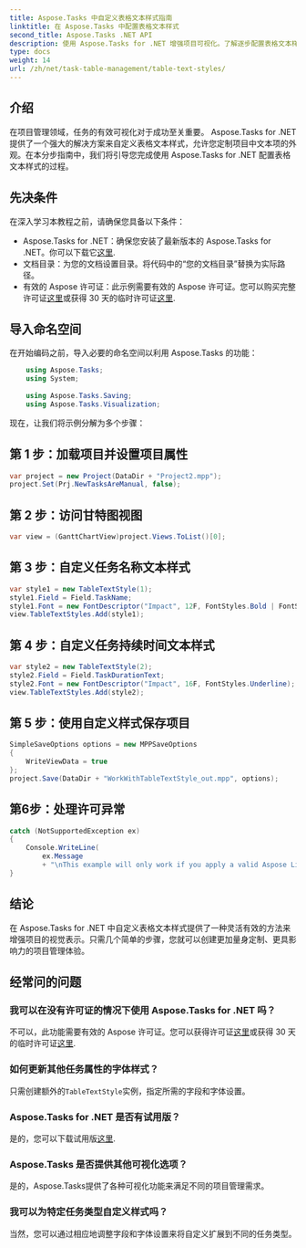 ```yaml
---
title: Aspose.Tasks 中自定义表格文本样式指南
linktitle: 在 Aspose.Tasks 中配置表格文本样式
second_title: Aspose.Tasks .NET API
description: 使用 Aspose.Tasks for .NET 增强项目可视化。了解逐步配置表格文本样式。提高效率和演示。
type: docs
weight: 14
url: /zh/net/task-table-management/table-text-styles/
---
```

## 介绍
在项目管理领域，任务的有效可视化对于成功至关重要。 Aspose.Tasks for .NET 提供了一个强大的解决方案来自定义表格文本样式，允许您定制项目中文本项的外观。在本分步指南中，我们将引导您完成使用 Aspose.Tasks for .NET 配置表格文本样式的过程。
## 先决条件
在深入学习本教程之前，请确保您具备以下条件：
- Aspose.Tasks for .NET：确保您安装了最新版本的 Aspose.Tasks for .NET。你可以下载它[这里](https://releases.aspose.com/tasks/net/).
- 文档目录：为您的文档设置目录。将代码中的“您的文档目录”替换为实际路径。
- 有效的 Aspose 许可证：此示例需要有效的 Aspose 许可证。您可以购买完整许可证[这里](https://purchase.aspose.com/buy)或获得 30 天的临时许可证[这里](https://purchase.aspose.com/temporary-license/).
## 导入命名空间
在开始编码之前，导入必要的命名空间以利用 Aspose.Tasks 的功能：
```csharp
    using Aspose.Tasks;
    using System;
    
    using Aspose.Tasks.Saving;
    using Aspose.Tasks.Visualization;
```
现在，让我们将示例分解为多个步骤：
## 第 1 步：加载项目并设置项目属性
```csharp
var project = new Project(DataDir + "Project2.mpp");
project.Set(Prj.NewTasksAreManual, false);
```
## 第 2 步：访问甘特图视图
```csharp
var view = (GanttChartView)project.Views.ToList()[0];
```
## 第 3 步：自定义任务名称文本样式
```csharp
var style1 = new TableTextStyle(1);
style1.Field = Field.TaskName;
style1.Font = new FontDescriptor("Impact", 12F, FontStyles.Bold | FontStyles.Italic);
view.TableTextStyles.Add(style1);
```
## 第 4 步：自定义任务持续时间文本样式
```csharp
var style2 = new TableTextStyle(2);
style2.Field = Field.TaskDurationText;
style2.Font = new FontDescriptor("Impact", 16F, FontStyles.Underline);
view.TableTextStyles.Add(style2);
```
## 第 5 步：使用自定义样式保存项目
```csharp
SimpleSaveOptions options = new MPPSaveOptions
{
    WriteViewData = true
};
project.Save(DataDir + "WorkWithTableTextStyle_out.mpp", options);
```
## 第6步：处理许可异常
```csharp
catch (NotSupportedException ex)
{
    Console.WriteLine(
        ex.Message
        + "\nThis example will only work if you apply a valid Aspose License. You can purchase a full license or get a 30-day temporary license from [Aspose](http://www.aspose.com/purchase/default.aspx).");
}
```
## 结论
在 Aspose.Tasks for .NET 中自定义表格文本样式提供了一种灵活有效的方法来增强项目的视觉表示。只需几个简单的步骤，您就可以创建更加量身定制、更具影响力的项目管理体验。
## 经常问的问题
### 我可以在没有许可证的情况下使用 Aspose.Tasks for .NET 吗？
不可以，此功能需要有效的 Aspose 许可证。您可以获得许可证[这里](https://purchase.aspose.com/buy)或获得 30 天的临时许可证[这里](https://purchase.aspose.com/temporary-license/).
### 如何更新其他任务属性的字体样式？
只需创建额外的`TableTextStyle`实例，指定所需的字段和字体设置。
### Aspose.Tasks for .NET 是否有试用版？
是的，您可以下载试用版[这里](https://releases.aspose.com/).
### Aspose.Tasks 是否提供其他可视化选项？
是的，Aspose.Tasks提供了各种可视化功能来满足不同的项目管理需求。
### 我可以为特定任务类型自定义样式吗？
当然，您可以通过相应地调整字段和字体设置来将自定义扩展到不同的任务类型。